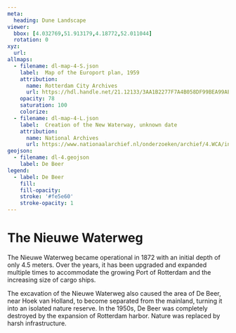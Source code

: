 ```yaml
---
meta:
  heading: Dune Landscape
viewer:
  bbox: [4.032769,51.913179,4.18772,52.011044]
  rotation: 0
xyz:
  url:
allmaps:
  - filename: dl-map-4-S.json
    label: 	Map of the Europort plan, 1959
    attribution:
      name: Rotterdam City Archives
      url: https://hdl.handle.net/21.12133/3AA1B2277F7A4B058DF99BEA99AE0DAB
    opacity: 78
    saturation: 100
    colorize:
  - filename: dl-map-4-L.json
    label: 	Creation of the New Waterway, unknown date
    attribution:
      name: National Archives
      url: https://www.nationaalarchief.nl/onderzoeken/archief/4.WCA/invnr/22129
geojson:
  - filename: dl-4.geojson
    label: De Beer
legend:
  - label: De Beer
    fill: 
    fill-opacity: 
    stroke: '#fe5e60'
    stroke-opacity: 1
---
```


# The Nieuwe Waterweg 

The Nieuwe Waterweg became operational in 1872 with an initial depth of only 4.5 meters. Over the years, it has been upgraded and expanded multiple times to accommodate the growing Port of Rotterdam and the increasing size of cargo ships.

The excavation of the Nieuwe Waterweg also caused the area of De Beer, near Hoek van Holland, to become separated from the mainland, turning it into an isolated nature reserve. In the 1950s, De Beer was completely destroyed by the expansion of Rotterdam harbor. Nature was replaced by harsh infrastructure. 
